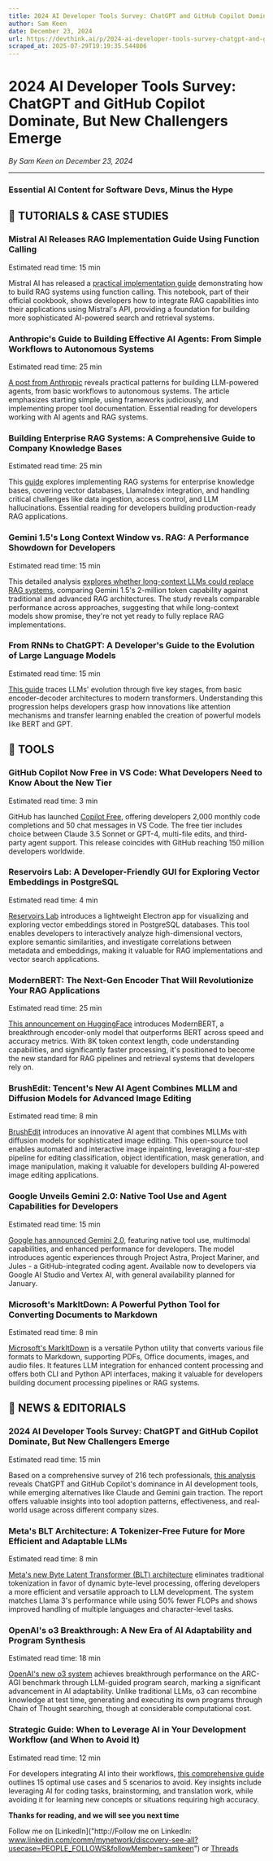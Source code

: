 ```yaml
---
title: 2024 AI Developer Tools Survey: ChatGPT and GitHub Copilot Dominate, But New Challengers Emerge
author: Sam Keen
date: December 23, 2024
url: https://devthink.ai/p/2024-ai-developer-tools-survey-chatgpt-and-github-copilot-dominate-but-new-challengers-emerge
scraped_at: 2025-07-29T19:19:35.544806
---
```


# 2024 AI Developer Tools Survey: ChatGPT and GitHub Copilot Dominate, But New Challengers Emerge

*By Sam Keen on December 23, 2024*

---

### **Essential AI Content for Software Devs,** **Minus the Hype**



## 📖 **TUTORIALS & CASE STUDIES**

### **Mistral AI Releases RAG Implementation Guide Using Function Calling**

Estimated read time: 15 min



Mistral AI has released a [practical implementation guide]("https://github.com/mistralai/cookbook/blob/main/mistral/rag/RAG_via_function_calling.ipynb") demonstrating how to build RAG systems using function calling. This notebook, part of their official cookbook, shows developers how to integrate RAG capabilities into their applications using Mistral's API, providing a foundation for building more sophisticated AI-powered search and retrieval systems.

### **Anthropic's Guide to Building Effective AI Agents: From Simple Workflows to Autonomous Systems**

Estimated read time: 25 min



[A post from Anthropic]("https://www.anthropic.com/research/building-effective-agents") reveals practical patterns for building LLM-powered agents, from basic workflows to autonomous systems. The article emphasizes starting simple, using frameworks judiciously, and implementing proper tool documentation. Essential reading for developers working with AI agents and RAG systems.

### **Building Enterprise RAG Systems: A Comprehensive Guide to Company Knowledge Bases**

Estimated read time: 25 min

This [guide]("https://pub.towardsai.net/build-a-company-brain-with-ai-and-rag-7df4c791cb8e") explores implementing RAG systems for enterprise knowledge bases, covering vector databases, LlamaIndex integration, and handling critical challenges like data ingestion, access control, and LLM hallucinations. Essential reading for developers building production-ready RAG applications.

### **Gemini 1.5's Long Context Window vs. RAG: A Performance Showdown for Developers**

Estimated read time: 15 min



This detailed analysis [explores whether long-context LLMs could replace RAG systems]("https://pub.towardsai.net/will-long-context-language-models-replace-rag-6d9869f1676b"), comparing Gemini 1.5's 2-million token capability against traditional and advanced RAG architectures. The study reveals comparable performance across approaches, suggesting that while long-context models show promise, they're not yet ready to fully replace RAG implementations.

### **From RNNs to ChatGPT: A Developer's Guide to the Evolution of Large Language Models**

Estimated read time: 15 min



[This guide]("https://towardsai.net/p/artificial-intelligence/the-epic-history-of-large-language-models-llms") traces LLMs' evolution through five key stages, from basic encoder-decoder architectures to modern transformers. Understanding this progression helps developers grasp how innovations like attention mechanisms and transfer learning enabled the creation of powerful models like BERT and GPT.

##

## 🧰 **TOOLS**

### **GitHub Copilot Now Free in VS Code: What Developers Need to Know About the New Tier**

Estimated read time: 3 min

GitHub has launched [Copilot Free]("https://github.blog/news-insights/product-news/github-copilot-in-vscode-free/"), offering developers 2,000 monthly code completions and 50 chat messages in VS Code. The free tier includes choice between Claude 3.5 Sonnet or GPT-4, multi-file edits, and third-party agent support. This release coincides with GitHub reaching 150 million developers worldwide.

### **Reservoirs Lab: A Developer-Friendly GUI for Exploring Vector Embeddings in PostgreSQL**

Estimated read time: 4 min



[Reservoirs Lab]("https://github.com/Z-Gort/Reservoirs-Lab") introduces a lightweight Electron app for visualizing and exploring vector embeddings stored in PostgreSQL databases. This tool enables developers to interactively analyze high-dimensional vectors, explore semantic similarities, and investigate correlations between metadata and embeddings, making it valuable for RAG implementations and vector search applications.

### **ModernBERT: The Next-Gen Encoder That Will Revolutionize Your RAG Applications**

Estimated read time: 25 min



[This announcement on HuggingFace]("https://huggingface.co/blog/modernbert") introduces ModernBERT, a breakthrough encoder-only model that outperforms BERT across speed and accuracy metrics. With 8K token context length, code understanding capabilities, and significantly faster processing, it's positioned to become the new standard for RAG pipelines and retrieval systems that developers rely on.

### **BrushEdit: Tencent's New AI Agent Combines MLLM and Diffusion Models for Advanced Image Editing**

Estimated read time: 8 min



[BrushEdit]("https://github.com/TencentARC/BrushEdit") introduces an innovative AI agent that combines MLLMs with diffusion models for sophisticated image editing. This open-source tool enables automated and interactive image inpainting, leveraging a four-step pipeline for editing classification, object identification, mask generation, and image manipulation, making it valuable for developers building AI-powered image editing applications.

### **Google Unveils Gemini 2.0: Native Tool Use and Agent Capabilities for Developers**

Estimated read time: 15 min

[Google has announced Gemini 2.0]("https://blog.google/technology/google-deepmind/google-gemini-ai-update-december-2024/"), featuring native tool use, multimodal capabilities, and enhanced performance for developers. The model introduces agentic experiences through Project Astra, Project Mariner, and Jules - a GitHub-integrated coding agent. Available now to developers via Google AI Studio and Vertex AI, with general availability planned for January.

### **Microsoft's MarkItDown: A Powerful Python Tool for Converting Documents to Markdown**

Estimated read time: 8 min

[Microsoft's MarkItDown]("https://github.com/microsoft/markitdown") is a versatile Python utility that converts various file formats to Markdown, supporting PDFs, Office documents, images, and audio files. It features LLM integration for enhanced content processing and offers both CLI and Python API interfaces, making it valuable for developers building document processing pipelines or RAG systems.

## 📰 **NEWS & EDITORIALS**

### **2024 AI Developer Tools Survey: ChatGPT and GitHub Copilot Dominate, But New Challengers Emerge**

Estimated read time: 15 min



Based on a comprehensive survey of 216 tech professionals, [this analysis]("https://newsletter.pragmaticengineer.com/p/ai-tooling-2024") reveals ChatGPT and GitHub Copilot's dominance in AI development tools, while emerging alternatives like Claude and Gemini gain traction. The report offers valuable insights into tool adoption patterns, effectiveness, and real-world usage across different company sizes.

### **Meta's BLT Architecture: A Tokenizer-Free Future for More Efficient and Adaptable LLMs**

Estimated read time: 8 min



[Meta's new Byte Latent Transformer (BLT) architecture]("https://venturebeat.com/ai/metas-new-blt-architecture-replaces-tokens-to-make-llms-more-efficient-and-versatile/") eliminates traditional tokenization in favor of dynamic byte-level processing, offering developers a more efficient and versatile approach to LLM development. The system matches Llama 3's performance while using 50% fewer FLOPs and shows improved handling of multiple languages and character-level tasks.

### **OpenAI's o3 Breakthrough: A New Era of AI Adaptability and Program Synthesis**

Estimated read time: 18 min



[OpenAI's new o3 system]("https://arcprize.org/blog/oai-o3-pub-breakthrough") achieves breakthrough performance on the ARC-AGI benchmark through LLM-guided program search, marking a significant advancement in AI adaptability. Unlike traditional LLMs, o3 can recombine knowledge at test time, generating and executing its own programs through Chain of Thought searching, though at considerable computational cost.

### **Strategic Guide: When to Leverage AI in Your Development Workflow (and When to Avoid It)**

Estimated read time: 12 min

For developers integrating AI into their workflows, [this comprehensive guide]("https://www.oneusefulthing.org/p/15-times-to-use-ai-and-5-not-to") outlines 15 optimal use cases and 5 scenarios to avoid. Key insights include leveraging AI for coding tasks, brainstorming, and translation work, while avoiding it for learning new concepts or situations requiring high accuracy.

**Thanks for reading, and we will see you next time**

Follow me on [LinkedIn]("http://Follow me on LinkedIn: www.linkedin.com/comm/mynetwork/discovery-see-all?usecase=PEOPLE_FOLLOWS&followMember=samkeen") or [Threads](https://www.threads.net/@sam.keen"https://www.threads.net/@sam.keen")
